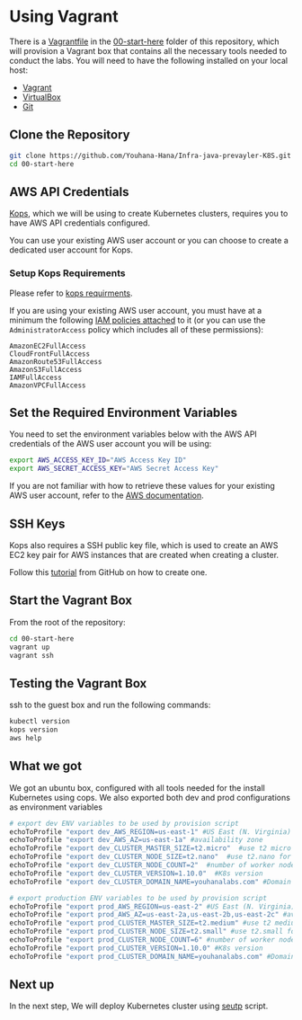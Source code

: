 # Using Vagrant

There is a [Vagrantfile](./Vagrantfile) in the [00-start-here](.) folder of this repository, which will provision a Vagrant box that contains all the necessary tools needed to conduct the labs. You will need to have the following installed on your local host:

* [Vagrant](https://www.vagrantup.com/downloads.html)
* [VirtualBox](https://www.virtualbox.org/wiki/Downloads/)
* [Git](https://git-scm.com/book/en/v2/Getting-Started-Installing-Git)


## Clone the Repository

```bash
git clone https://github.com/Youhana-Hana/Infra-java-prevayler-K8S.git 
cd 00-start-here
```

## AWS API Credentials

[Kops](https://github.com/kubernetes/kops#kubernetes-operations-kops), which we will be using to create Kubernetes clusters, requires you to have AWS API credentials configured. 

You can use your existing AWS user account or you can choose to create a dedicated user account for Kops.

### Setup Kops Requirements
Please refer to [kops requirments](https://github.com/kubernetes/kops/blob/master/docs/aws.md).

If you are using your existing AWS user account, you must have at a minimum the following [IAM policies attached](http://docs.aws.amazon.com/IAM/latest/UserGuide/access_policies_managed-using.html#policies_using-managed-console) to it (or you can use the `AdministratorAccess` policy which includes all of these permissions):

```console
AmazonEC2FullAccess
CloudFrontFullAccess
AmazonRoute53FullAccess
AmazonS3FullAccess
IAMFullAccess
AmazonVPCFullAccess
```

## Set the Required Environment Variables

You need to set the environment variables below with the AWS API credentials of the AWS user account you will be using:

```bash
export AWS_ACCESS_KEY_ID="AWS Access Key ID"
export AWS_SECRET_ACCESS_KEY="AWS Secret Access Key"
```

If you are not familiar with how to retrieve these values for your existing AWS user account, refer to the [AWS documentation](http://docs.aws.amazon.com/cli/latest/userguide/cli-chap-getting-set-up.html).

## SSH Keys

Kops also requires a SSH public key file, which is used to create an AWS EC2 key pair for AWS instances that are created when creating a cluster.

Follow this [tutorial](https://help.github.com/articles/generating-a-new-ssh-key-and-adding-it-to-the-ssh-agent/#platform-linux) from GitHub on how to create one.

## Start the Vagrant Box

From the root of the repository:

```bash
cd 00-start-here
vagrant up
vagrant ssh
```

## Testing the Vagrant Box

ssh to the guest box and run the following commands:

```bash
kubectl version
kops version
aws help
```


## What we got
We got an ubuntu box, configured with all tools needed for the install Kubernetes using cops. We also exported both dev and prod configurations as environment variables


```bash
# export dev ENV variables to be used by provision script
echoToProfile "export dev_AWS_REGION=us-east-1" #US East (N. Virginia)
echoToProfile "export dev_AWS_AZ=us-east-1a" #availability zone
echoToProfile "export dev_CLUSTER_MASTER_SIZE=t2.micro"  #use t2 micro for the master node
echoToProfile "export dev_CLUSTER_NODE_SIZE=t2.nano"  #use t2.nano for the worker nodes
echoToProfile "export dev_CLUSTER_NODE_COUNT=2"  #number of worker nodes
echoToProfile "export dev_CLUSTER_VERSION=1.10.0"  #K8s version
echoToProfile "export dev_CLUSTER_DOMAIN_NAME=youhanalabs.com" #Domain name registered by AWS

# export production ENV variables to be used by provision script
echoToProfile "export prod_AWS_REGION=us-east-2" #US East (N. Virginia)
echoToProfile "export prod_AWS_AZ=us-east-2a,us-east-2b,us-east-2c" #availability zone
echoToProfile "export prod_CLUSTER_MASTER_SIZE=t2.medium" #use t2 medium for the master node
echoToProfile "export prod_CLUSTER_NODE_SIZE=t2.small" #use t2.small for the worker nodes
echoToProfile "export prod_CLUSTER_NODE_COUNT=6" #number of worker nodes
echoToProfile "export prod_CLUSTER_VERSION=1.10.0" #K8s version
echoToProfile "export prod_CLUSTER_DOMAIN_NAME=youhanalabs.com" #Domain name registered by AWS
```

## Next up
In the next step, We will deploy Kubernetes cluster using [seutp](../01-deploy-k8s/setup) script.


